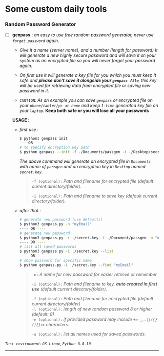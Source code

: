# Some custom daily tools



### Random Password Generator

- [ ] **genpass** : _an easy to use free random password generator, never use `forget password` again_.

  - _Give it a name (server name), and a number (length for password) It will generate a new highly secure password and will save it on your system as an encrypted file so you will never forget your password again._

  - _On first use it will generate a key file for you which you must keep it safe and __please don't save it alongside your `genpass file`__, this key will be used for retrieving data from encrypted file or saving new password in it._

  - `CAUTION`: _As an example you can save `genpass` or encrypted file on your `phone/tablet/pc at home` and keep `1-time` generated key file on your `laptop`._ __Keep both safe or you will lose all your passwords__


  **USAGE :**

  * _first use :_

    ```bash
    $ python3 genpass init
    ----OR---
    # to specify encryption key path
    $ python genpass --init -f ./Documents/passgen -i ./Desktop/secret.key
    ```

    _The above command will generate an encrypted file in `Documents` with name of `passgen` and an encryption key in `Desktop` named `secret.key`._

    > `-f (optional):` _Path and filename for encrypted file (default current directory/folder)._ 
    >
    > `-i (optional):` _Path and filename to save key (default current directory/folder)._

  * _after that :_

      ```bash
      # generate new password (use defaults)
      $ python3 genpass.py -n "myEmail" 
      ---- OR ----
      # generate new password
      $ python3 genpass.py -i ./secret.key -f ./Document/passgen -n "myEmail" -l 20
      ---- OR ----
      # list all saved passwords
      $ python3 genpass.py -i ./secret.key --list
      ---- OR ----
      # show password for specific name
      $ python genpass.py -i ./secret.key --find "myEmail"
      ```
      
      > `-n:` _A name for new password for easier retrieve or remember_  
      >
      > `-i (optional):` _Path and filename to key, __auto created in first use__ (default current directory/folder)._
      >
      > `-f (optional):` _Path and filename for encrypted file (default current directory/folder)_  
      > `-l (optional):` _length of new random password $8$ or higher (default: $8$)_  
      > `-e (optional):` _if provided password may include `+=-_,.|\/{}()[]<>` characters._
      >
      > `-a (optional):` _list all names used for saved passwords._

_`Test environment`: `OS Linux`, `Python 3.8.10`_

----

